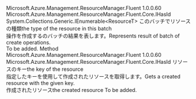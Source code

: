 <Type Name="ICreatedResources&lt;ResourceT&gt;" FullName="Microsoft.Azure.Management.ResourceManager.Fluent.Core.ICreatedResources&lt;ResourceT&gt;">
  <TypeSignature Language="C#" Value="public interface ICreatedResources&lt;ResourceT&gt; : System.Collections.Generic.IEnumerable&lt;ResourceT&gt; where ResourceT : IHasId" />
  <TypeSignature Language="ILAsm" Value=".class public interface auto ansi abstract ICreatedResources`1&lt;(class Microsoft.Azure.Management.ResourceManager.Fluent.Core.IHasId) ResourceT&gt; implements class System.Collections.Generic.IEnumerable`1&lt;!ResourceT&gt;, class System.Collections.IEnumerable" />
  <TypeSignature Language="DocId" Value="T:Microsoft.Azure.Management.ResourceManager.Fluent.Core.ICreatedResources`1" />
  <TypeSignature Language="VB.NET" Value="Public Interface ICreatedResources(Of ResourceT)&#xA;Implements IEnumerable(Of ResourceT)" />
  <TypeSignature Language="F#" Value="type ICreatedResources&lt;'ResourceT (requires 'ResourceT :&gt; IHasId)&gt; = interface&#xA;    interface seq&lt;'ResourceT (requires 'ResourceT :&gt; IHasId)&gt;&#xA;    interface IEnumerable" />
  <AssemblyInfo>
    <AssemblyName>Microsoft.Azure.Management.ResourceManager.Fluent</AssemblyName>
    <AssemblyVersion>1.0.0.60</AssemblyVersion>
  </AssemblyInfo>
  <TypeParameters>
    <TypeParameter Name="ResourceT">
      <Constraints>
        <InterfaceName>Microsoft.Azure.Management.ResourceManager.Fluent.Core.IHasId</InterfaceName>
      </Constraints>
    </TypeParameter>
  </TypeParameters>
  <Interfaces>
    <Interface>
      <InterfaceName>System.Collections.Generic.IEnumerable&lt;ResourceT&gt;</InterfaceName>
    </Interface>
  </Interfaces>
  <Docs>
    <typeparam name="ResourceT"><span data-ttu-id="6f91d-101">このバッチでリソースの種類</span><span class="sxs-lookup"><span data-stu-id="6f91d-101">the type of the resource in this batch</span></span></typeparam>
    <summary>
            <span data-ttu-id="6f91d-102">操作を作成するのバッチの結果を表します。</span><span class="sxs-lookup"><span data-stu-id="6f91d-102">Represents result of batch of create operations.</span></span>
            </summary>
    <remarks>To be added.</remarks>
  </Docs>
  <Members>
    <Member MemberName="CreatedRelatedResource">
      <MemberSignature Language="C#" Value="public Microsoft.Azure.Management.ResourceManager.Fluent.Core.IHasId CreatedRelatedResource (string key);" />
      <MemberSignature Language="ILAsm" Value=".method public hidebysig newslot virtual instance class Microsoft.Azure.Management.ResourceManager.Fluent.Core.IHasId CreatedRelatedResource(string key) cil managed" />
      <MemberSignature Language="DocId" Value="M:Microsoft.Azure.Management.ResourceManager.Fluent.Core.ICreatedResources`1.CreatedRelatedResource(System.String)" />
      <MemberSignature Language="VB.NET" Value="Public Function CreatedRelatedResource (key As String) As IHasId" />
      <MemberSignature Language="F#" Value="abstract member CreatedRelatedResource : string -&gt; Microsoft.Azure.Management.ResourceManager.Fluent.Core.IHasId" Usage="iCreatedResources.CreatedRelatedResource key" />
      <MemberType>Method</MemberType>
      <AssemblyInfo>
        <AssemblyName>Microsoft.Azure.Management.ResourceManager.Fluent</AssemblyName>
        <AssemblyVersion>1.0.0.60</AssemblyVersion>
      </AssemblyInfo>
      <ReturnValue>
        <ReturnType>Microsoft.Azure.Management.ResourceManager.Fluent.Core.IHasId</ReturnType>
      </ReturnValue>
      <Parameters>
        <Parameter Name="key" Type="System.String" />
      </Parameters>
      <Docs>
        <param name="key"><span data-ttu-id="6f91d-103">リソースのキー</span><span class="sxs-lookup"><span data-stu-id="6f91d-103">the key of the resource</span></span></param>
        <summary>
            <span data-ttu-id="6f91d-104">指定したキーを使用して作成されたリソースを取得します。</span><span class="sxs-lookup"><span data-stu-id="6f91d-104">Gets a created resource with the given key.</span></span>
            </summary>
        <returns><span data-ttu-id="6f91d-105">作成されたリソース</span><span class="sxs-lookup"><span data-stu-id="6f91d-105">the created resource</span></span></returns>
        <remarks>To be added.</remarks>
      </Docs>
    </Member>
  </Members>
</Type>